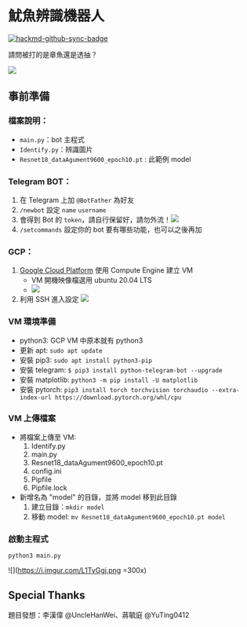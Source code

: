 # 魷魚辨識機器人

[![hackmd-github-sync-badge](https://hackmd.io/O4cT1cBvSHSVdRCKPXAGrQ/badge)](https://hackmd.io/O4cT1cBvSHSVdRCKPXAGrQ)

請問被打的是章魚還是透抽？

![](https://i.imgur.com/Wkp5Mn2.gif)
## 事前準備
### 檔案說明：
- `main.py`：bot 主程式
- `Identify.py`：辨識圖片
- `Resnet18_dataAgument9600_epoch10.pt` : 此範例 model

### Telegram BOT：
1. 在 Telegram 上加 `@BotFather` 為好友
2. `/newbot` 設定 `name` `username`
3. 會得到 Bot 的 `token`，請自行保留好，請勿外流！![](https://i.imgur.com/Hu4k9ha.jpg)
4. `/setcommands` 設定你的 bot 要有哪些功能，也可以之後再加

### GCP：
1. [Google Cloud Platform](https://cloud.google.com/) 使用 Compute Engine 建立 VM
    - VM 開機映像檔選用 ubuntu 20.04 LTS
    - ![](https://i.imgur.com/z7hkM5i.png)
2. 利用 SSH 進入設定
    ![](https://i.imgur.com/zyo3sKP.png)

### VM 環境準備
- python3: GCP VM 中原本就有 python3
- 更新 apt: `sudo apt update`
- 安裝 pip3: `sudo apt install python3-pip`
- 安裝 telegram: `$ pip3 install python-telegram-bot --upgrade
`
- 安裝 matplotlib: `python3 -m pip install -U matplotlib`
- 安裝 pytorch: `pip3 install torch torchvision torchaudio --extra-index-url https://download.pytorch.org/whl/cpu`

### VM 上傳檔案
- 將檔案上傳至 VM:
    1. Identify.py 
    2. main.py
    3. Resnet18_dataAgument9600_epoch10.pt
    4. config.ini
    5. Pipfile
    6. Pipfile.lock
- 新增名為 "model" 的目錄，並將 model 移到此目錄
    1. 建立目錄：`mkdir model`
    2. 移動 model: `mv Resnet18_dataAgument9600_epoch10.pt model`

### 啟動主程式
`python3 main.py`

![](https://i.imgur.com/L1TvGgj.png =300x)

## Special Thanks
題目發想：李漢偉 @UncleHanWei、蔣毓庭 @YuTing0412